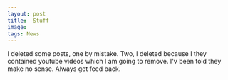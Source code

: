 ```yaml
---
layout: post
title:  Stuff
image:  
tags: News
---
```

I deleted some posts, one by mistake. Two, I deleted because I they contained youtube videos which I am going to remove. I'v been told they make no sense. Always get feed back. 
